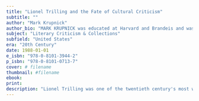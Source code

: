 ```yaml
---
title: "Lionel Trilling and the Fate of Cultural Criticism"
subtitle: ""
author: "Mark Krupnick"
author_bio: "MARK KRUPNICK was educated at Harvard and Brandeis and was a Fulbright Scholar at Darwin College, Cambridge. He was professor of English at the University of Wisconsin&ndash;Milwaukee and wrote on the history of American criticism."
subject: "Literary Criticism & Collections"
subfield: "United States"
era: "20th Century"
date: 1988-01-01
e_isbn: "978-0-8101-3944-2"
p_isbn: "978-0-8101-0713-7"
cover: # filename
thumbnail: #filename
ebook:
print:
description: "Lionel Trilling was one of the twentieth century's most widely read and influential American literary critics. Mark Krupnick traces Trilling's career from the 1920s through the 1970s, following the shifting intellectual and ideological currents in his thought. Krupnick places Trilling's criticism and fiction in the context of his New York intellectual group, illuminating the connection between Trilling's preoccupation with self-definition and his struggle to achieve a cultural overview in a period marked by contradictions, polarizations, and reversals. He provides not only the best single assessment of Trilling but also an incisive history of American literary criticism through the mid-twentieth century."
---
```

